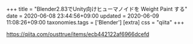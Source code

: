 +++
title = "Blender2.83でUnity向けヒューマノイドを Weight Paint する"
date = 2020-06-08 23:44:56+09:00
updated = 2020-06-09 11:08:26+09:00
taxonomies.tags = ['Blender']
[extra]
css = "qiita"
+++

<https://qiita.com/ousttrue/items/ecb442122af6966dcefd>

